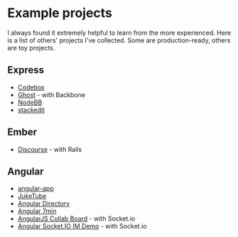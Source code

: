 # Example projects

I always found it extremely helpful to learn from the more experienced. Here is a list of others' projects I've collected. Some are production-ready, others are toy projects.

## Express

* [Codebox](https://github.com/FriendCode/codebox)
* [Ghost](https://github.com/TryGhost/Ghost) - with Backbone
* [NodeBB](https://github.com/designcreateplay/NodeBB)
* [stackedit](https://github.com/benweet/stackedit)

## Ember

* [Discourse](https://github.com/discourse/discourse) - with Rails

## Angular

* [angular-app](https://github.com/angular-app/angular-app)
* [JukeTube](https://github.com/jgthms/juketube)
* [Angular Directory](https://github.com/ccoenraets/angular-directory)
* [Angular 7min](https://github.com/mgcrea/angular-7min)
* [AngularJS Collab Board](https://github.com/simpulton/angularjs-collab-board) - with Socket.io
* [Angular Socket.IO IM Demo](https://github.com/btford/angular-socket-io-im) - with Socket.io
